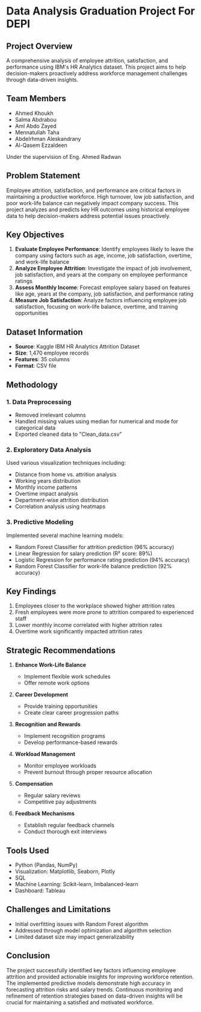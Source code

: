 # Data Analysis Graduation Project For DEPI

## Project Overview
A comprehensive analysis of employee attrition, satisfaction, and performance using IBM's HR Analytics dataset. This project aims to help decision-makers proactively address workforce management challenges through data-driven insights.

## Team Members
- Ahmed Khoukh
- Salma Abdrabou
- Aml Abdo Zayed
- Mennatullah Taha
- Abdelrhman Aleskandrany
- Al-Qasem Ezzaldeen

Under the supervision of Eng. Ahmed Radwan

## Problem Statement
Employee attrition, satisfaction, and performance are critical factors in maintaining a productive workforce. High turnover, low job satisfaction, and poor work-life balance can negatively impact company success. This project analyzes and predicts key HR outcomes using historical employee data to help decision-makers address potential issues proactively.

## Key Objectives
1. **Evaluate Employee Performance**: Identify employees likely to leave the company using factors such as age, income, job satisfaction, overtime, and work-life balance
2. **Analyze Employee Attrition**: Investigate the impact of job involvement, job satisfaction, and years at the company on employee performance ratings
3. **Assess Monthly Income**: Forecast employee salary based on features like age, years at the company, job satisfaction, and performance rating
4. **Measure Job Satisfaction**: Analyze factors influencing employee job satisfaction, focusing on work-life balance, overtime, and training opportunities

## Dataset Information
- **Source**: Kaggle IBM HR Analytics Attrition Dataset
- **Size**: 1,470 employee records
- **Features**: 35 columns
- **Format**: CSV file

## Methodology

### 1. Data Preprocessing
- Removed irrelevant columns
- Handled missing values using median for numerical and mode for categorical data
- Exported cleaned data to "Clean_data.csv"

### 2. Exploratory Data Analysis
Used various visualization techniques including:
- Distance from home vs. attrition analysis
- Working years distribution
- Monthly income patterns
- Overtime impact analysis
- Department-wise attrition distribution
- Correlation analysis using heatmaps

### 3. Predictive Modeling
Implemented several machine learning models:
- Random Forest Classifier for attrition prediction (96% accuracy)
- Linear Regression for salary prediction (R² score: 89%)
- Logistic Regression for performance rating prediction (94% accuracy)
- Random Forest Classifier for work-life balance prediction (92% accuracy)

## Key Findings
1. Employees closer to the workplace showed higher attrition rates
2. Fresh employees were more prone to attrition compared to experienced staff
3. Lower monthly income correlated with higher attrition rates
4. Overtime work significantly impacted attrition rates

## Strategic Recommendations
1. **Enhance Work-Life Balance**
   - Implement flexible work schedules
   - Offer remote work options

2. **Career Development**
   - Provide training opportunities
   - Create clear career progression paths

3. **Recognition and Rewards**
   - Implement recognition programs
   - Develop performance-based rewards

4. **Workload Management**
   - Monitor employee workloads
   - Prevent burnout through proper resource allocation

5. **Compensation**
   - Regular salary reviews
   - Competitive pay adjustments

6. **Feedback Mechanisms**
   - Establish regular feedback channels
   - Conduct thorough exit interviews

## Tools Used
- Python (Pandas, NumPy)
- Visualization: Matplotlib, Seaborn, Plotly
- SQL
- Machine Learning: Scikit-learn, Imbalanced-learn
- Dashboard: Tableau

## Challenges and Limitations
- Initial overfitting issues with Random Forest algorithm
- Addressed through model optimization and algorithm selection
- Limited dataset size may impact generalizability

## Conclusion
The project successfully identified key factors influencing employee attrition and provided actionable insights for improving workforce retention. The implemented predictive models demonstrate high accuracy in forecasting attrition risks and salary trends. Continuous monitoring and refinement of retention strategies based on data-driven insights will be crucial for maintaining a satisfied and motivated workforce.
